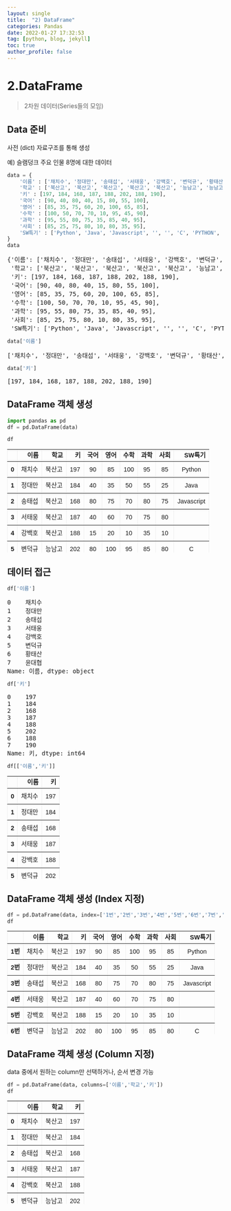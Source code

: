 ```yaml
---
layout: single
title:  "2) DataFrame"
categories: Pandas
date: 2022-01-27 17:32:53
tag: [python, blog, jekyll]
toc: true
author_profile: false
---
```


<head>
  <style>
    table.dataframe {
      white-space: normal;
      width: 100%;
      height: 240px;
      display: block;
      overflow: auto;
      font-family: Arial, sans-serif;
      font-size: 0.9rem;
      line-height: 20px;
      text-align: center;
      border: 0px !important;
    }

    table.dataframe th {
      text-align: center;
      font-weight: bold;
      padding: 8px;
    }

    table.dataframe td {
      text-align: center;
      padding: 8px;
    }

    table.dataframe tr:hover {
      background: #b8d1f3; 
    }

    .output_prompt {
      overflow: auto;
      font-size: 0.9rem;
      line-height: 1.45;
      border-radius: 0.3rem;
      -webkit-overflow-scrolling: touch;
      padding: 0.8rem;
      margin-top: 0;
      margin-bottom: 15px;
      font: 1rem Consolas, "Liberation Mono", Menlo, Courier, monospace;
      color: $code-text-color;
      border: solid 1px $border-color;
      border-radius: 0.3rem;
      word-break: normal;
      white-space: pre;
    }

  .dataframe tbody tr th:only-of-type {
      vertical-align: middle;
  }

  .dataframe tbody tr th {
      vertical-align: top;
  }

  .dataframe thead th {
      text-align: center !important;
      padding: 8px;
  }

  .page__content p {
      margin: 0 0 0px !important;
  }

  .page__content p > strong {
    font-size: 0.8rem !important;
  }

  </style>
</head>


# 2.DataFrame

> 2차원 데이터(Series들의 모임)


## Data 준비

사전 (dict) 자료구조를 통해 생성



예) 슬램덩크 주요 인물 8명에 대한 데이터



```python
data = {
    '이름' : ['채치수', '정대만', '송태섭', '서태웅', '강백호', '변덕규', '황태산', '윤대협'],
    '학교' : ['북산고', '북산고', '북산고', '북산고', '북산고', '능남고', '능남고', '능남고'],
    '키' : [197, 184, 168, 187, 188, 202, 188, 190],
    '국어' : [90, 40, 80, 40, 15, 80, 55, 100],
    '영어' : [85, 35, 75, 60, 20, 100, 65, 85],
    '수학' : [100, 50, 70, 70, 10, 95, 45, 90],
    '과학' : [95, 55, 80, 75, 35, 85, 40, 95],
    '사회' : [85, 25, 75, 80, 10, 80, 35, 95],
    'SW특기' : ['Python', 'Java', 'Javascript', '', '', 'C', 'PYTHON', 'C#']
}
data
```

<pre>
{'이름': ['채치수', '정대만', '송태섭', '서태웅', '강백호', '변덕규', '황태산', '윤대협'],
 '학교': ['북산고', '북산고', '북산고', '북산고', '북산고', '능남고', '능남고', '능남고'],
 '키': [197, 184, 168, 187, 188, 202, 188, 190],
 '국어': [90, 40, 80, 40, 15, 80, 55, 100],
 '영어': [85, 35, 75, 60, 20, 100, 65, 85],
 '수학': [100, 50, 70, 70, 10, 95, 45, 90],
 '과학': [95, 55, 80, 75, 35, 85, 40, 95],
 '사회': [85, 25, 75, 80, 10, 80, 35, 95],
 'SW특기': ['Python', 'Java', 'Javascript', '', '', 'C', 'PYTHON', 'C#']}
</pre>

```python
data['이름']
```

<pre>
['채치수', '정대만', '송태섭', '서태웅', '강백호', '변덕규', '황태산', '윤대협']
</pre>

```python
data['키']
```

<pre>
[197, 184, 168, 187, 188, 202, 188, 190]
</pre>
## DataFrame 객체 생성



```python
import pandas as pd
df = pd.DataFrame(data)
```


```python
df
```

<div>
<style scoped>
    .dataframe tbody tr th:only-of-type {
        vertical-align: middle;
    }

    .dataframe tbody tr th {
        vertical-align: top;
    }

    .dataframe thead th {
        text-align: right;
    }
</style>
<table border="1" class="dataframe">
  <thead>
    <tr style="text-align: right;">
      <th></th>
      <th>이름</th>
      <th>학교</th>
      <th>키</th>
      <th>국어</th>
      <th>영어</th>
      <th>수학</th>
      <th>과학</th>
      <th>사회</th>
      <th>SW특기</th>
    </tr>
  </thead>
  <tbody>
    <tr>
      <th>0</th>
      <td>채치수</td>
      <td>북산고</td>
      <td>197</td>
      <td>90</td>
      <td>85</td>
      <td>100</td>
      <td>95</td>
      <td>85</td>
      <td>Python</td>
    </tr>
    <tr>
      <th>1</th>
      <td>정대만</td>
      <td>북산고</td>
      <td>184</td>
      <td>40</td>
      <td>35</td>
      <td>50</td>
      <td>55</td>
      <td>25</td>
      <td>Java</td>
    </tr>
    <tr>
      <th>2</th>
      <td>송태섭</td>
      <td>북산고</td>
      <td>168</td>
      <td>80</td>
      <td>75</td>
      <td>70</td>
      <td>80</td>
      <td>75</td>
      <td>Javascript</td>
    </tr>
    <tr>
      <th>3</th>
      <td>서태웅</td>
      <td>북산고</td>
      <td>187</td>
      <td>40</td>
      <td>60</td>
      <td>70</td>
      <td>75</td>
      <td>80</td>
      <td></td>
    </tr>
    <tr>
      <th>4</th>
      <td>강백호</td>
      <td>북산고</td>
      <td>188</td>
      <td>15</td>
      <td>20</td>
      <td>10</td>
      <td>35</td>
      <td>10</td>
      <td></td>
    </tr>
    <tr>
      <th>5</th>
      <td>변덕규</td>
      <td>능남고</td>
      <td>202</td>
      <td>80</td>
      <td>100</td>
      <td>95</td>
      <td>85</td>
      <td>80</td>
      <td>C</td>
    </tr>
    <tr>
      <th>6</th>
      <td>황태산</td>
      <td>능남고</td>
      <td>188</td>
      <td>55</td>
      <td>65</td>
      <td>45</td>
      <td>40</td>
      <td>35</td>
      <td>PYTHON</td>
    </tr>
    <tr>
      <th>7</th>
      <td>윤대협</td>
      <td>능남고</td>
      <td>190</td>
      <td>100</td>
      <td>85</td>
      <td>90</td>
      <td>95</td>
      <td>95</td>
      <td>C#</td>
    </tr>
  </tbody>
</table>
</div>


## 데이터 접근



```python
df['이름']
```

<pre>
0    채치수
1    정대만
2    송태섭
3    서태웅
4    강백호
5    변덕규
6    황태산
7    윤대협
Name: 이름, dtype: object
</pre>

```python
df['키']
```

<pre>
0    197
1    184
2    168
3    187
4    188
5    202
6    188
7    190
Name: 키, dtype: int64
</pre>

```python
df[['이름','키']]
```

<div>
<style scoped>
    .dataframe tbody tr th:only-of-type {
        vertical-align: middle;
    }

    .dataframe tbody tr th {
        vertical-align: top;
    }

    .dataframe thead th {
        text-align: right;
    }
</style>
<table border="1" class="dataframe">
  <thead>
    <tr style="text-align: right;">
      <th></th>
      <th>이름</th>
      <th>키</th>
    </tr>
  </thead>
  <tbody>
    <tr>
      <th>0</th>
      <td>채치수</td>
      <td>197</td>
    </tr>
    <tr>
      <th>1</th>
      <td>정대만</td>
      <td>184</td>
    </tr>
    <tr>
      <th>2</th>
      <td>송태섭</td>
      <td>168</td>
    </tr>
    <tr>
      <th>3</th>
      <td>서태웅</td>
      <td>187</td>
    </tr>
    <tr>
      <th>4</th>
      <td>강백호</td>
      <td>188</td>
    </tr>
    <tr>
      <th>5</th>
      <td>변덕규</td>
      <td>202</td>
    </tr>
    <tr>
      <th>6</th>
      <td>황태산</td>
      <td>188</td>
    </tr>
    <tr>
      <th>7</th>
      <td>윤대협</td>
      <td>190</td>
    </tr>
  </tbody>
</table>
</div>


## DataFrame 객체 생성 (Index 지정)



```python
df = pd.DataFrame(data, index=['1번','2번','3번','4번','5번','6번','7번','8번'])
df
```

<div>
<style scoped>
    .dataframe tbody tr th:only-of-type {
        vertical-align: middle;
    }

    .dataframe tbody tr th {
        vertical-align: top;
    }

    .dataframe thead th {
        text-align: right;
    }
</style>
<table border="1" class="dataframe">
  <thead>
    <tr style="text-align: right;">
      <th></th>
      <th>이름</th>
      <th>학교</th>
      <th>키</th>
      <th>국어</th>
      <th>영어</th>
      <th>수학</th>
      <th>과학</th>
      <th>사회</th>
      <th>SW특기</th>
    </tr>
  </thead>
  <tbody>
    <tr>
      <th>1번</th>
      <td>채치수</td>
      <td>북산고</td>
      <td>197</td>
      <td>90</td>
      <td>85</td>
      <td>100</td>
      <td>95</td>
      <td>85</td>
      <td>Python</td>
    </tr>
    <tr>
      <th>2번</th>
      <td>정대만</td>
      <td>북산고</td>
      <td>184</td>
      <td>40</td>
      <td>35</td>
      <td>50</td>
      <td>55</td>
      <td>25</td>
      <td>Java</td>
    </tr>
    <tr>
      <th>3번</th>
      <td>송태섭</td>
      <td>북산고</td>
      <td>168</td>
      <td>80</td>
      <td>75</td>
      <td>70</td>
      <td>80</td>
      <td>75</td>
      <td>Javascript</td>
    </tr>
    <tr>
      <th>4번</th>
      <td>서태웅</td>
      <td>북산고</td>
      <td>187</td>
      <td>40</td>
      <td>60</td>
      <td>70</td>
      <td>75</td>
      <td>80</td>
      <td></td>
    </tr>
    <tr>
      <th>5번</th>
      <td>강백호</td>
      <td>북산고</td>
      <td>188</td>
      <td>15</td>
      <td>20</td>
      <td>10</td>
      <td>35</td>
      <td>10</td>
      <td></td>
    </tr>
    <tr>
      <th>6번</th>
      <td>변덕규</td>
      <td>능남고</td>
      <td>202</td>
      <td>80</td>
      <td>100</td>
      <td>95</td>
      <td>85</td>
      <td>80</td>
      <td>C</td>
    </tr>
    <tr>
      <th>7번</th>
      <td>황태산</td>
      <td>능남고</td>
      <td>188</td>
      <td>55</td>
      <td>65</td>
      <td>45</td>
      <td>40</td>
      <td>35</td>
      <td>PYTHON</td>
    </tr>
    <tr>
      <th>8번</th>
      <td>윤대협</td>
      <td>능남고</td>
      <td>190</td>
      <td>100</td>
      <td>85</td>
      <td>90</td>
      <td>95</td>
      <td>95</td>
      <td>C#</td>
    </tr>
  </tbody>
</table>
</div>


## DataFrame 객체 생성 (Column 지정)

data 중에서 원하는 column만 선택하거나, 순서 변경 가능



```python
df = pd.DataFrame(data, columns=['이름','학교','키'])
df
```

<div>
<style scoped>
    .dataframe tbody tr th:only-of-type {
        vertical-align: middle;
    }

    .dataframe tbody tr th {
        vertical-align: top;
    }

    .dataframe thead th {
        text-align: right;
    }
</style>
<table border="1" class="dataframe">
  <thead>
    <tr style="text-align: right;">
      <th></th>
      <th>이름</th>
      <th>학교</th>
      <th>키</th>
    </tr>
  </thead>
  <tbody>
    <tr>
      <th>0</th>
      <td>채치수</td>
      <td>북산고</td>
      <td>197</td>
    </tr>
    <tr>
      <th>1</th>
      <td>정대만</td>
      <td>북산고</td>
      <td>184</td>
    </tr>
    <tr>
      <th>2</th>
      <td>송태섭</td>
      <td>북산고</td>
      <td>168</td>
    </tr>
    <tr>
      <th>3</th>
      <td>서태웅</td>
      <td>북산고</td>
      <td>187</td>
    </tr>
    <tr>
      <th>4</th>
      <td>강백호</td>
      <td>북산고</td>
      <td>188</td>
    </tr>
    <tr>
      <th>5</th>
      <td>변덕규</td>
      <td>능남고</td>
      <td>202</td>
    </tr>
    <tr>
      <th>6</th>
      <td>황태산</td>
      <td>능남고</td>
      <td>188</td>
    </tr>
    <tr>
      <th>7</th>
      <td>윤대협</td>
      <td>능남고</td>
      <td>190</td>
    </tr>
  </tbody>
</table>
</div>

